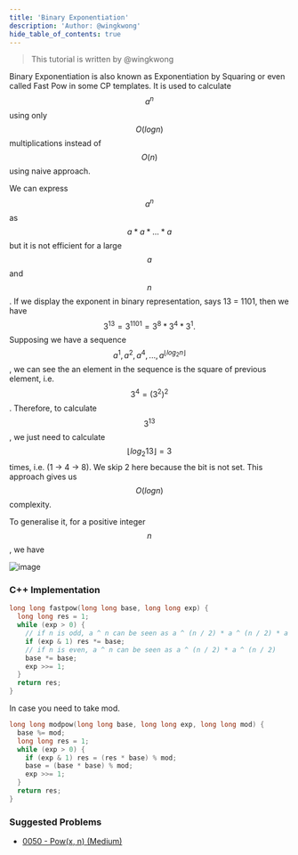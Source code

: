 ```yaml
---
title: 'Binary Exponentiation'
description: 'Author: @wingkwong'
hide_table_of_contents: true
---
```


> This tutorial is written by @wingkwong

Binary Exponentiation is also known as Exponentiation by Squaring or even called Fast Pow in some CP templates. It is used to calculate $$a ^ n$$ using only $$O(logn)$$ multiplications instead of $$O(n)$$using naive approach.

We can express $$a ^ n$$as $$a * a * ... * a$$ but it is not efficient for a large $$a$$ and $$n$$. If we display the exponent in binary representation, says 13 = 1101, then we have $$3 ^{13} = 3^{1101} = 3^8*3^4*3^1.$$ Supposing we have a sequence $$a ^ 1, a ^ 2, a ^4, ..., a^{\lfloor log_2 n\rfloor}$$, we can see the an element in the sequence is the square of previous element, i.e. $$3 ^ 4 = (3^2)^2$$. Therefore, to calculate $$3 ^ {13}$$, we just need to calculate $${\lfloor log_2 13\rfloor} = 3$$ times, i.e. (1 -> 4 -> 8). We skip 2 here because the bit is not set. This approach gives us $$O(log n)$$ complexity.&#x20;

To generalise it, for a positive integer $$n$$, we have

![image](https://user-images.githubusercontent.com/35857179/168304432-fa9ac8bb-0eb9-49d9-bdcf-5e3509c1f835.png)

### C++ Implementation

```cpp
long long fastpow(long long base, long long exp) {
  long long res = 1;
  while (exp > 0) {
    // if n is odd, a ^ n can be seen as a ^ (n / 2) * a ^ (n / 2) * a
    if (exp & 1) res *= base;
    // if n is even, a ^ n can be seen as a ^ (n / 2) * a ^ (n / 2)
    base *= base;
    exp >>= 1;
  }
  return res;
}
```

In case you need to take mod.&#x20;

```cpp
long long modpow(long long base, long long exp, long long mod) {
  base %= mod;
  long long res = 1;
  while (exp > 0) {
    if (exp & 1) res = (res * base) % mod;
    base = (base * base) % mod;
    exp >>= 1;
  }
  return res;
}

```

### Suggested Problems

* [0050 - Pow(x, n) (Medium)](../../../solutions/0000-0099/pow-x-n-medium)
